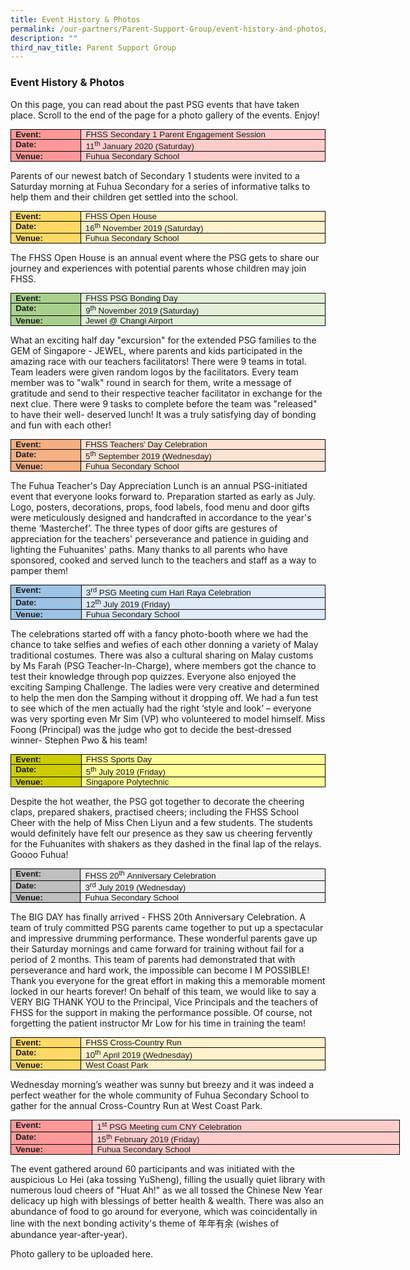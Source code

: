 ```yaml
---
title: Event History & Photos
permalink: /our-partners/Parent-Support-Group/event-history-and-photos/
description: ""
third_nav_title: Parent Support Group
---
```

### Event History &amp; Photos
 
On this page, you can read about the past PSG events that have taken place. Scroll to the end of the page for a photo gallery of the events. Enjoy!&nbsp;


<table style="margin: 0px; outline: 0px; padding: 0px; border-collapse: collapse; border: none;" cellpadding="0" cellspacing="0" border="1" class="MsoTableGrid"><tbody style="margin: 0px; outline: 0px; padding: 0px;"><tr style="margin: 0px; outline: 0px; padding: 0px;"><td style="margin: 0px; outline: 0px; padding: 0in 5.4pt; width: 89.75pt; border: 1pt solid windowtext; background: rgb(255, 153, 153);" valign="top" width="100"><p style="margin: 0px 0px 0.0001pt; outline: 0px; padding: 0px; line-height: normal; text-align: justify;" class="MsoNormal"><b style="margin: 0px; outline: 0px; padding: 0px;"><span style="margin: 0px; outline: 0px; padding: 0px; font-size: 10pt; font-family: Arial, sans-serif;">Event:</span></b></p></td><td style="margin: 0px; outline: 0px; padding: 0in 5.4pt; width: 377.75pt; border-top: 1pt solid windowtext; border-right: 1pt solid windowtext; border-bottom: 1pt solid windowtext; border-image: initial; border-left: none; background: rgb(255, 204, 204);" valign="top" width="371"><p style="margin: 0px 0px 0.0001pt; outline: 0px; padding: 0px; line-height: normal; text-align: justify;" class="MsoNormal"><span style="margin: 0px; outline: 0px; padding: 0px; font-size: 10pt; font-family: Arial, sans-serif;">FHSS Secondary 1 Parent Engagement Session</span></p></td></tr><tr style="margin: 0px; outline: 0px; padding: 0px;"><td style="margin: 0px; outline: 0px; padding: 0in 5.4pt; width: 89.75pt; border-right: 1pt solid windowtext; border-bottom: 1pt solid windowtext; border-left: 1pt solid windowtext; border-image: initial; border-top: none; background: rgb(255, 153, 153);" valign="top" width="100"><p style="margin: 0px 0px 0.0001pt; outline: 0px; padding: 0px; line-height: normal; text-align: justify;" class="MsoNormal"><b style="margin: 0px; outline: 0px; padding: 0px;"><span style="margin: 0px; outline: 0px; padding: 0px; font-size: 10pt; font-family: Arial, sans-serif;">Date:</span></b></p></td><td style="margin: 0px; outline: 0px; padding: 0in 5.4pt; width: 377.75pt; border-top: none; border-left: none; border-bottom: 1pt solid windowtext; border-right: 1pt solid windowtext; background: rgb(255, 204, 204);" valign="top" width="371"><p style="margin: 0px 0px 0.0001pt; outline: 0px; padding: 0px; line-height: normal; text-align: justify;" class="MsoNormal"><span style="margin: 0px; outline: 0px; padding: 0px; font-size: 10pt; font-family: Arial, sans-serif;">11<sup style="margin: 0px; outline: 0px; padding: 0px;">th</sup><span>&nbsp;</span>January 2020 (Saturday)</span></p></td></tr><tr style="margin: 0px; outline: 0px; padding: 0px;"><td style="margin: 0px; outline: 0px; padding: 0in 5.4pt; width: 89.75pt; border-right: 1pt solid windowtext; border-bottom: 1pt solid windowtext; border-left: 1pt solid windowtext; border-image: initial; border-top: none; background: rgb(255, 153, 153);" valign="top" width="100"><p style="margin: 0px 0px 0.0001pt; outline: 0px; padding: 0px; line-height: normal; text-align: justify;" class="MsoNormal"><b style="margin: 0px; outline: 0px; padding: 0px;"><span style="margin: 0px; outline: 0px; padding: 0px; font-size: 10pt; font-family: Arial, sans-serif;">Venue:</span></b></p></td><td style="margin: 0px; outline: 0px; padding: 0in 5.4pt; width: 377.75pt; border-top: none; border-left: none; border-bottom: 1pt solid windowtext; border-right: 1pt solid windowtext; background: rgb(255, 204, 204);" valign="top" width="371"><p style="margin: 0px 0px 0.0001pt; outline: 0px; padding: 0px; line-height: normal; text-align: justify;" class="MsoNormal"><span style="margin: 0px; outline: 0px; padding: 0px; font-size: 10pt; font-family: Arial, sans-serif;">Fuhua Secondary School</span></p></td></tr></tbody></table>

Parents of our newest batch of Secondary 1 students were invited to a Saturday morning at Fuhua Secondary for a series of informative talks to help them and their children get settled into the school.&nbsp;  

<table style="margin: 0px; outline: 0px; padding: 0px; border-collapse: collapse; border: none;" cellpadding="0" cellspacing="0" border="1" class="MsoTableGrid"><tbody style="margin: 0px; outline: 0px; padding: 0px;"><tr style="margin: 0px; outline: 0px; padding: 0px;"><td style="margin: 0px; outline: 0px; padding: 0in 5.4pt; width: 89.75pt; border: 1pt solid windowtext; background: rgb(255, 217, 102);" valign="top" width="101"><p style="margin: 0px 0px 0.0001pt; outline: 0px; padding: 0px; line-height: normal; text-align: justify;" class="MsoNormal"><b style="margin: 0px; outline: 0px; padding: 0px;"><span style="margin: 0px; outline: 0px; padding: 0px; font-size: 10pt; font-family: Arial, sans-serif;">Event:</span></b></p></td><td style="margin: 0px; outline: 0px; padding: 0in 5.4pt; width: 377.75pt; border-top: 1pt solid windowtext; border-right: 1pt solid windowtext; border-bottom: 1pt solid windowtext; border-image: initial; border-left: none; background: rgb(255, 242, 204);" valign="top" width="371"><p style="margin: 0px 0px 0.0001pt; outline: 0px; padding: 0px; line-height: normal; text-align: justify;" class="MsoNormal"><span style="margin: 0px; outline: 0px; padding: 0px; font-size: 10pt; font-family: Arial, sans-serif;">FHSS Open House</span></p></td></tr><tr style="margin: 0px; outline: 0px; padding: 0px;"><td style="margin: 0px; outline: 0px; padding: 0in 5.4pt; width: 89.75pt; border-right: 1pt solid windowtext; border-bottom: 1pt solid windowtext; border-left: 1pt solid windowtext; border-image: initial; border-top: none; background: rgb(255, 217, 102);" valign="top" width="101"><p style="margin: 0px 0px 0.0001pt; outline: 0px; padding: 0px; line-height: normal; text-align: justify;" class="MsoNormal"><b style="margin: 0px; outline: 0px; padding: 0px;"><span style="margin: 0px; outline: 0px; padding: 0px; font-size: 10pt; font-family: Arial, sans-serif;">Date:</span></b></p></td><td style="margin: 0px; outline: 0px; padding: 0in 5.4pt; width: 377.75pt; border-top: none; border-left: none; border-bottom: 1pt solid windowtext; border-right: 1pt solid windowtext; background: rgb(255, 242, 204);" valign="top" width="371"><p style="margin: 0px 0px 0.0001pt; outline: 0px; padding: 0px; line-height: normal; text-align: justify;" class="MsoNormal"><span style="margin: 0px; outline: 0px; padding: 0px; font-size: 10pt; font-family: Arial, sans-serif;">16<sup style="margin: 0px; outline: 0px; padding: 0px;">th</sup><span>&nbsp;</span>November 2019 (Saturday)</span></p></td></tr><tr style="margin: 0px; outline: 0px; padding: 0px;"><td style="margin: 0px; outline: 0px; padding: 0in 5.4pt; width: 89.75pt; border-right: 1pt solid windowtext; border-bottom: 1pt solid windowtext; border-left: 1pt solid windowtext; border-image: initial; border-top: none; background: rgb(255, 217, 102);" valign="top" width="101"><p style="margin: 0px 0px 0.0001pt; outline: 0px; padding: 0px; line-height: normal; text-align: justify;" class="MsoNormal"><b style="margin: 0px; outline: 0px; padding: 0px;"><span style="margin: 0px; outline: 0px; padding: 0px; font-size: 10pt; font-family: Arial, sans-serif;">Venue:</span></b></p></td><td style="margin: 0px; outline: 0px; padding: 0in 5.4pt; width: 377.75pt; border-top: none; border-left: none; border-bottom: 1pt solid windowtext; border-right: 1pt solid windowtext; background: rgb(255, 242, 204);" valign="top" width="371"><p style="margin: 0px 0px 0.0001pt; outline: 0px; padding: 0px; line-height: normal; text-align: justify;" class="MsoNormal"><span style="margin: 0px; outline: 0px; padding: 0px; font-size: 10pt; font-family: Arial, sans-serif;">Fuhua Secondary School</span></p></td></tr></tbody></table>

The FHSS Open House is an annual event where the PSG gets to share our journey and experiences with potential parents whose children may join FHSS.  

  

<table style="margin: 0px; outline: 0px; padding: 0px; border-collapse: collapse; border: none;" cellpadding="0" cellspacing="0" border="1" class="MsoTableGrid"><tbody style="margin: 0px; outline: 0px; padding: 0px;"><tr style="margin: 0px; outline: 0px; padding: 0px;"><td style="margin: 0px; outline: 0px; padding: 0in 5.4pt; width: 89.75pt; border: 1pt solid windowtext; background: rgb(168, 208, 141);" valign="top" width="101"><p style="margin: 0px 0px 0.0001pt; outline: 0px; padding: 0px; line-height: normal; text-align: justify;" class="MsoNormal"><b style="margin: 0px; outline: 0px; padding: 0px;"><span style="margin: 0px; outline: 0px; padding: 0px; font-size: 10pt; font-family: Arial, sans-serif;">Event:</span></b></p></td><td style="margin: 0px; outline: 0px; padding: 0in 5.4pt; width: 377.75pt; border-top: 1pt solid windowtext; border-right: 1pt solid windowtext; border-bottom: 1pt solid windowtext; border-image: initial; border-left: none; background: rgb(226, 239, 217);" valign="top" width="371"><p style="margin: 0px 0px 0.0001pt; outline: 0px; padding: 0px; line-height: normal; text-align: justify;" class="MsoNormal"><span style="margin: 0px; outline: 0px; padding: 0px; font-size: 10pt; font-family: Arial, sans-serif;">FHSS PSG Bonding Day</span></p></td></tr><tr style="margin: 0px; outline: 0px; padding: 0px;"><td style="margin: 0px; outline: 0px; padding: 0in 5.4pt; width: 89.75pt; border-right: 1pt solid windowtext; border-bottom: 1pt solid windowtext; border-left: 1pt solid windowtext; border-image: initial; border-top: none; background: rgb(168, 208, 141);" valign="top" width="101"><p style="margin: 0px 0px 0.0001pt; outline: 0px; padding: 0px; line-height: normal; text-align: justify;" class="MsoNormal"><b style="margin: 0px; outline: 0px; padding: 0px;"><span style="margin: 0px; outline: 0px; padding: 0px; font-size: 10pt; font-family: Arial, sans-serif;">Date:</span></b></p></td><td style="margin: 0px; outline: 0px; padding: 0in 5.4pt; width: 377.75pt; border-top: none; border-left: none; border-bottom: 1pt solid windowtext; border-right: 1pt solid windowtext; background: rgb(226, 239, 217);" valign="top" width="371"><p style="margin: 0px 0px 0.0001pt; outline: 0px; padding: 0px; line-height: normal; text-align: justify;" class="MsoNormal"><span style="margin: 0px; outline: 0px; padding: 0px; font-size: 10pt; font-family: Arial, sans-serif;">9<sup style="margin: 0px; outline: 0px; padding: 0px;">th</sup><span>&nbsp;</span>November 2019 (Saturday)</span></p></td></tr><tr style="margin: 0px; outline: 0px; padding: 0px;"><td style="margin: 0px; outline: 0px; padding: 0in 5.4pt; width: 89.75pt; border-right: 1pt solid windowtext; border-bottom: 1pt solid windowtext; border-left: 1pt solid windowtext; border-image: initial; border-top: none; background: rgb(168, 208, 141);" valign="top" width="101"><p style="margin: 0px 0px 0.0001pt; outline: 0px; padding: 0px; line-height: normal; text-align: justify;" class="MsoNormal"><b style="margin: 0px; outline: 0px; padding: 0px;"><span style="margin: 0px; outline: 0px; padding: 0px; font-size: 10pt; font-family: Arial, sans-serif;">Venue:</span></b></p></td><td style="margin: 0px; outline: 0px; padding: 0in 5.4pt; width: 377.75pt; border-top: none; border-left: none; border-bottom: 1pt solid windowtext; border-right: 1pt solid windowtext; background: rgb(226, 239, 217);" valign="top" width="371"><p style="margin: 0px 0px 0.0001pt; outline: 0px; padding: 0px; line-height: normal; text-align: justify;" class="MsoNormal"><span style="margin: 0px; outline: 0px; padding: 0px; font-size: 10pt; font-family: Arial, sans-serif;">Jewel @ Changi Airport</span></p></td></tr></tbody></table>

What an exciting half day "excursion" for the extended PSG families to the GEM of Singapore - JEWEL, where parents and kids participated in the amazing race with our teachers facilitators!&nbsp;There were 9 teams in total. Team leaders were given random logos by the facilitators. Every team member was to "walk" round in search for them, write a message of gratitude and send to their respective teacher facilitator in exchange for the next clue. There were 9 tasks to complete before the team was&nbsp;"released" to have their well- deserved lunch!&nbsp;It was a truly satisfying day of bonding and fun with each other!

  

<table style="margin: 0px; outline: 0px; padding: 0px; border-collapse: collapse; border: none;" cellpadding="0" cellspacing="0" border="1" class="MsoTableGrid"><tbody style="margin: 0px; outline: 0px; padding: 0px;"><tr style="margin: 0px; outline: 0px; padding: 0px;"><td style="margin: 0px; outline: 0px; padding: 0in 5.4pt; width: 89.75pt; border: 1pt solid windowtext; background: rgb(244, 176, 131);" valign="top" width="100"><p style="margin: 0px 0px 0.0001pt; outline: 0px; padding: 0px; line-height: normal; text-align: justify;" class="MsoNormal"><b style="margin: 0px; outline: 0px; padding: 0px;"><span style="margin: 0px; outline: 0px; padding: 0px; font-size: 10pt; font-family: Arial, sans-serif;">Event:</span></b></p></td><td style="margin: 0px; outline: 0px; padding: 0in 5.4pt; width: 377.75pt; border-top: 1pt solid windowtext; border-right: 1pt solid windowtext; border-bottom: 1pt solid windowtext; border-image: initial; border-left: none; background: rgb(251, 228, 213);" valign="top" width="371"><p style="margin: 0px 0px 0.0001pt; outline: 0px; padding: 0px; line-height: normal; text-align: justify;" class="MsoNormal"><span style="margin: 0px; outline: 0px; padding: 0px; font-size: 10pt; font-family: Arial, sans-serif;">FHSS Teachers’ Day Celebration</span></p></td></tr><tr style="margin: 0px; outline: 0px; padding: 0px;"><td style="margin: 0px; outline: 0px; padding: 0in 5.4pt; width: 89.75pt; border-right: 1pt solid windowtext; border-bottom: 1pt solid windowtext; border-left: 1pt solid windowtext; border-image: initial; border-top: none; background: rgb(244, 176, 131);" valign="top" width="100"><p style="margin: 0px 0px 0.0001pt; outline: 0px; padding: 0px; line-height: normal; text-align: justify;" class="MsoNormal"><b style="margin: 0px; outline: 0px; padding: 0px;"><span style="margin: 0px; outline: 0px; padding: 0px; font-size: 10pt; font-family: Arial, sans-serif;">Date:</span></b></p></td><td style="margin: 0px; outline: 0px; padding: 0in 5.4pt; width: 377.75pt; border-top: none; border-left: none; border-bottom: 1pt solid windowtext; border-right: 1pt solid windowtext; background: rgb(251, 228, 213);" valign="top" width="371"><p style="margin: 0px 0px 0.0001pt; outline: 0px; padding: 0px; line-height: normal; text-align: justify;" class="MsoNormal"><span style="margin: 0px; outline: 0px; padding: 0px; font-size: 10pt; font-family: Arial, sans-serif;">5<sup style="margin: 0px; outline: 0px; padding: 0px;">th</sup><span>&nbsp;</span>September 2019 (Wednesday)</span></p></td></tr><tr style="margin: 0px; outline: 0px; padding: 0px;"><td style="margin: 0px; outline: 0px; padding: 0in 5.4pt; width: 89.75pt; border-right: 1pt solid windowtext; border-bottom: 1pt solid windowtext; border-left: 1pt solid windowtext; border-image: initial; border-top: none; background: rgb(244, 176, 131);" valign="top" width="100"><p style="margin: 0px 0px 0.0001pt; outline: 0px; padding: 0px; line-height: normal; text-align: justify;" class="MsoNormal"><b style="margin: 0px; outline: 0px; padding: 0px;"><span style="margin: 0px; outline: 0px; padding: 0px; font-size: 10pt; font-family: Arial, sans-serif;">Venue:</span></b></p></td><td style="margin: 0px; outline: 0px; padding: 0in 5.4pt; width: 377.75pt; border-top: none; border-left: none; border-bottom: 1pt solid windowtext; border-right: 1pt solid windowtext; background: rgb(251, 228, 213);" valign="top" width="371"><p style="margin: 0px 0px 0.0001pt; outline: 0px; padding: 0px; line-height: normal; text-align: justify;" class="MsoNormal"><span style="margin: 0px; outline: 0px; padding: 0px; font-size: 10pt; font-family: Arial, sans-serif;">Fuhua Secondary School</span></p></td></tr></tbody></table>

The Fuhua Teacher's Day Appreciation Lunch is an annual PSG-initiated event that everyone looks forward to.&nbsp;Preparation started as early as July. Logo, posters, decorations, props, food labels, food menu and door gifts were meticulously designed and handcrafted in accordance to the year's theme ‘Masterchef’. The three types of door gifts are gestures of appreciation for the teachers' perseverance and patience in guiding and lighting the Fuhuanites' paths. Many thanks to all parents who have sponsored, cooked and served lunch to the teachers and staff as a way to pamper them!  

  

<table style="margin: 0px; outline: 0px; padding: 0px; border-collapse: collapse; border: none;" cellpadding="0" cellspacing="0" border="1" class="MsoTableGrid"><tbody style="margin: 0px; outline: 0px; padding: 0px;"><tr style="margin: 0px; outline: 0px; padding: 0px;"><td style="margin: 0px; outline: 0px; padding: 0in 5.4pt; width: 89.75pt; border: 1pt solid windowtext; background: rgb(156, 194, 229);" valign="top" width="100"><p style="margin: 0px 0px 0.0001pt; outline: 0px; padding: 0px; line-height: normal; text-align: justify;" class="MsoNormal"><b style="margin: 0px; outline: 0px; padding: 0px;"><span style="margin: 0px; outline: 0px; padding: 0px; font-size: 10pt; font-family: Arial, sans-serif;">Event:</span></b></p></td><td style="margin: 0px; outline: 0px; padding: 0in 5.4pt; width: 377.75pt; border-top: 1pt solid windowtext; border-right: 1pt solid windowtext; border-bottom: 1pt solid windowtext; border-image: initial; border-left: none; background: rgb(222, 234, 246);" valign="top" width="371"><p style="margin: 0px 0px 0.0001pt; outline: 0px; padding: 0px; line-height: normal; text-align: justify;" class="MsoNormal"><span style="margin: 0px; outline: 0px; padding: 0px; font-size: 10pt; font-family: Arial, sans-serif;">3<sup style="margin: 0px; outline: 0px; padding: 0px;">rd</sup><span>&nbsp;</span>PSG Meeting cum Hari Raya Celebration</span></p></td></tr><tr style="margin: 0px; outline: 0px; padding: 0px;"><td style="margin: 0px; outline: 0px; padding: 0in 5.4pt; width: 89.75pt; border-right: 1pt solid windowtext; border-bottom: 1pt solid windowtext; border-left: 1pt solid windowtext; border-image: initial; border-top: none; background: rgb(156, 194, 229);" valign="top" width="100"><p style="margin: 0px 0px 0.0001pt; outline: 0px; padding: 0px; line-height: normal; text-align: justify;" class="MsoNormal"><b style="margin: 0px; outline: 0px; padding: 0px;"><span style="margin: 0px; outline: 0px; padding: 0px; font-size: 10pt; font-family: Arial, sans-serif;">Date:</span></b></p></td><td style="margin: 0px; outline: 0px; padding: 0in 5.4pt; width: 377.75pt; border-top: none; border-left: none; border-bottom: 1pt solid windowtext; border-right: 1pt solid windowtext; background: rgb(222, 234, 246);" valign="top" width="371"><p style="margin: 0px 0px 0.0001pt; outline: 0px; padding: 0px; line-height: normal; text-align: justify;" class="MsoNormal"><span style="margin: 0px; outline: 0px; padding: 0px; font-size: 10pt; font-family: Arial, sans-serif;">12<sup style="margin: 0px; outline: 0px; padding: 0px;">th</sup><span>&nbsp;</span>July 2019 (Friday)</span></p></td></tr><tr style="margin: 0px; outline: 0px; padding: 0px;"><td style="margin: 0px; outline: 0px; padding: 0in 5.4pt; width: 89.75pt; border-right: 1pt solid windowtext; border-bottom: 1pt solid windowtext; border-left: 1pt solid windowtext; border-image: initial; border-top: none; background: rgb(156, 194, 229);" valign="top" width="100"><p style="margin: 0px 0px 0.0001pt; outline: 0px; padding: 0px; line-height: normal; text-align: justify;" class="MsoNormal"><b style="margin: 0px; outline: 0px; padding: 0px;"><span style="margin: 0px; outline: 0px; padding: 0px; font-size: 10pt; font-family: Arial, sans-serif;">Venue:</span></b></p></td><td style="margin: 0px; outline: 0px; padding: 0in 5.4pt; width: 377.75pt; border-top: none; border-left: none; border-bottom: 1pt solid windowtext; border-right: 1pt solid windowtext; background: rgb(222, 234, 246);" valign="top" width="371"><p style="margin: 0px 0px 0.0001pt; outline: 0px; padding: 0px; line-height: normal; text-align: justify;" class="MsoNormal"><span style="margin: 0px; outline: 0px; padding: 0px; font-size: 10pt; font-family: Arial, sans-serif;">Fuhua Secondary School</span></p></td></tr></tbody></table>

The celebrations started off with a fancy photo-booth where we had the chance to take selfies and wefies of each other donning a variety of Malay traditional costumes. There was also a cultural sharing on Malay customs by Ms Farah (PSG Teacher-In-Charge), where members got the chance to test their knowledge through pop quizzes. Everyone also enjoyed the exciting Samping Challenge. The ladies were very creative and determined to help the men don the Samping without it dropping off. We had a fun test to see which of the men actually had the right ‘style and look’ – everyone was very sporting even Mr Sim (VP) who volunteered to model himself. Miss Foong (Principal) was the judge who got to decide the best-dressed winner- Stephen Pwo &amp; his team!

<table style="margin: 0px; outline: 0px; padding: 0px; border-collapse: collapse; border: none;" cellpadding="0" cellspacing="0" border="1" class="MsoTableGrid"><tbody style="margin: 0px; outline: 0px; padding: 0px;"><tr style="margin: 0px; outline: 0px; padding: 0px;"><td style="margin: 0px; outline: 0px; padding: 0in 5.4pt; width: 89.75pt; border: 1pt solid windowtext; background: rgb(204, 204, 0);" valign="top" width="100"><p style="margin: 0px 0px 0.0001pt; outline: 0px; padding: 0px; line-height: normal; text-align: justify;" class="MsoNormal"><b style="margin: 0px; outline: 0px; padding: 0px;"><span style="margin: 0px; outline: 0px; padding: 0px; font-size: 10pt; font-family: Arial, sans-serif;">Event:</span></b></p></td><td style="margin: 0px; outline: 0px; padding: 0in 5.4pt; width: 377.75pt; border-top: 1pt solid windowtext; border-right: 1pt solid windowtext; border-bottom: 1pt solid windowtext; border-image: initial; border-left: none; background: rgb(255, 255, 153);" valign="top" width="371"><p style="margin: 0px 0px 0.0001pt; outline: 0px; padding: 0px; line-height: normal; text-align: justify;" class="MsoNormal"><span style="margin: 0px; outline: 0px; padding: 0px; font-size: 10pt; font-family: Arial, sans-serif;">FHSS Sports Day</span></p></td></tr><tr style="margin: 0px; outline: 0px; padding: 0px;"><td style="margin: 0px; outline: 0px; padding: 0in 5.4pt; width: 89.75pt; border-right: 1pt solid windowtext; border-bottom: 1pt solid windowtext; border-left: 1pt solid windowtext; border-image: initial; border-top: none; background: rgb(204, 204, 0);" valign="top" width="100"><p style="margin: 0px 0px 0.0001pt; outline: 0px; padding: 0px; line-height: normal; text-align: justify;" class="MsoNormal"><b style="margin: 0px; outline: 0px; padding: 0px;"><span style="margin: 0px; outline: 0px; padding: 0px; font-size: 10pt; font-family: Arial, sans-serif;">Date:</span></b></p></td><td style="margin: 0px; outline: 0px; padding: 0in 5.4pt; width: 377.75pt; border-top: none; border-left: none; border-bottom: 1pt solid windowtext; border-right: 1pt solid windowtext; background: rgb(255, 255, 153);" valign="top" width="371"><p style="margin: 0px 0px 0.0001pt; outline: 0px; padding: 0px; line-height: normal; text-align: justify;" class="MsoNormal"><span style="margin: 0px; outline: 0px; padding: 0px; font-size: 10pt; font-family: Arial, sans-serif;">5<sup style="margin: 0px; outline: 0px; padding: 0px;">th</sup><span>&nbsp;</span>July 2019 (Friday)</span></p></td></tr><tr style="margin: 0px; outline: 0px; padding: 0px;"><td style="margin: 0px; outline: 0px; padding: 0in 5.4pt; width: 89.75pt; border-right: 1pt solid windowtext; border-bottom: 1pt solid windowtext; border-left: 1pt solid windowtext; border-image: initial; border-top: none; background: rgb(204, 204, 0);" valign="top" width="100"><p style="margin: 0px 0px 0.0001pt; outline: 0px; padding: 0px; line-height: normal; text-align: justify;" class="MsoNormal"><b style="margin: 0px; outline: 0px; padding: 0px;"><span style="margin: 0px; outline: 0px; padding: 0px; font-size: 10pt; font-family: Arial, sans-serif;">Venue:</span></b></p></td><td style="margin: 0px; outline: 0px; padding: 0in 5.4pt; width: 377.75pt; border-top: none; border-left: none; border-bottom: 1pt solid windowtext; border-right: 1pt solid windowtext; background: rgb(255, 255, 153);" valign="top" width="371"><p style="margin: 0px 0px 0.0001pt; outline: 0px; padding: 0px; line-height: normal; text-align: justify;" class="MsoNormal"><span style="margin: 0px; outline: 0px; padding: 0px; font-size: 10pt; font-family: Arial, sans-serif;">Singapore Polytechnic</span></p></td></tr></tbody></table>

Despite the hot weather, the PSG got together&nbsp;to decorate the cheering claps, prepared shakers, practised cheers; including the FHSS School Cheer with the help of Miss Chen Liyun and a few students. The students would definitely have felt our presence as they saw us cheering fervently for the Fuhuanites with shakers as they dashed in the final lap of the relays. Goooo Fuhua!  

  

<table style="margin: 0px; outline: 0px; padding: 0px; border-collapse: collapse; border: none;" cellpadding="0" cellspacing="0" border="1" class="MsoTableGrid"><tbody style="margin: 0px; outline: 0px; padding: 0px;"><tr style="margin: 0px; outline: 0px; padding: 0px;"><td style="margin: 0px; outline: 0px; padding: 0in 5.4pt; width: 89.75pt; border: 1pt solid windowtext; background: rgb(191, 191, 191);" valign="top" width="100"><p style="margin: 0px 0px 0.0001pt; outline: 0px; padding: 0px; line-height: normal; text-align: justify;" class="MsoNormal"><b style="margin: 0px; outline: 0px; padding: 0px;"><span style="margin: 0px; outline: 0px; padding: 0px; font-size: 10pt; font-family: Arial, sans-serif;">Event:</span></b></p></td><td style="margin: 0px; outline: 0px; padding: 0in 5.4pt; width: 377.75pt; border-top: 1pt solid windowtext; border-right: 1pt solid windowtext; border-bottom: 1pt solid windowtext; border-image: initial; border-left: none; background: rgb(242, 242, 242);" valign="top" width="371"><p style="margin: 0px 0px 0.0001pt; outline: 0px; padding: 0px; line-height: normal; text-align: justify;" class="MsoNormal"><span style="margin: 0px; outline: 0px; padding: 0px; font-size: 10pt; font-family: Arial, sans-serif;">FHSS 20<sup style="margin: 0px; outline: 0px; padding: 0px;">th</sup><span>&nbsp;</span>Anniversary Celebration</span></p></td></tr><tr style="margin: 0px; outline: 0px; padding: 0px;"><td style="margin: 0px; outline: 0px; padding: 0in 5.4pt; width: 89.75pt; border-right: 1pt solid windowtext; border-bottom: 1pt solid windowtext; border-left: 1pt solid windowtext; border-image: initial; border-top: none; background: rgb(191, 191, 191);" valign="top" width="100"><p style="margin: 0px 0px 0.0001pt; outline: 0px; padding: 0px; line-height: normal; text-align: justify;" class="MsoNormal"><b style="margin: 0px; outline: 0px; padding: 0px;"><span style="margin: 0px; outline: 0px; padding: 0px; font-size: 10pt; font-family: Arial, sans-serif;">Date:</span></b></p></td><td style="margin: 0px; outline: 0px; padding: 0in 5.4pt; width: 377.75pt; border-top: none; border-left: none; border-bottom: 1pt solid windowtext; border-right: 1pt solid windowtext; background: rgb(242, 242, 242);" valign="top" width="371"><p style="margin: 0px 0px 0.0001pt; outline: 0px; padding: 0px; line-height: normal; text-align: justify;" class="MsoNormal"><span style="margin: 0px; outline: 0px; padding: 0px; font-size: 10pt; font-family: Arial, sans-serif;">3<sup style="margin: 0px; outline: 0px; padding: 0px;">rd</sup><span>&nbsp;</span>July 2019 (Wednesday)</span></p></td></tr><tr style="margin: 0px; outline: 0px; padding: 0px;"><td style="margin: 0px; outline: 0px; padding: 0in 5.4pt; width: 89.75pt; border-right: 1pt solid windowtext; border-bottom: 1pt solid windowtext; border-left: 1pt solid windowtext; border-image: initial; border-top: none; background: rgb(191, 191, 191);" valign="top" width="100"><p style="margin: 0px 0px 0.0001pt; outline: 0px; padding: 0px; line-height: normal; text-align: justify;" class="MsoNormal"><b style="margin: 0px; outline: 0px; padding: 0px;"><span style="margin: 0px; outline: 0px; padding: 0px; font-size: 10pt; font-family: Arial, sans-serif;">Venue:</span></b></p></td><td style="margin: 0px; outline: 0px; padding: 0in 5.4pt; width: 377.75pt; border-top: none; border-left: none; border-bottom: 1pt solid windowtext; border-right: 1pt solid windowtext; background: rgb(242, 242, 242);" valign="top" width="371"><p style="margin: 0px 0px 0.0001pt; outline: 0px; padding: 0px; line-height: normal; text-align: justify;" class="MsoNormal"><span style="margin: 0px; outline: 0px; padding: 0px; font-size: 10pt; font-family: Arial, sans-serif;">Fuhua Secondary School</span></p></td></tr></tbody></table>

The BIG DAY has finally arrived - FHSS 20th Anniversary Celebration. A team of truly committed PSG parents came together to put up a spectacular and impressive drumming performance.&nbsp;These wonderful parents gave up their Saturday mornings and came forward for training without fail for a period of 2 months. This team of parents had demonstrated that with perseverance and hard work, the impossible can become I M POSSIBLE! Thank you everyone for the great effort in making this a memorable moment locked in our hearts forever!&nbsp;On behalf of this team, we would like to say a VERY BIG THANK YOU to the Principal, Vice Principals and the teachers of FHSS for the support in making the performance possible. Of course, not forgetting the patient instructor Mr Low for his time in training the team!&nbsp;  

  

<table style="margin: 0px; outline: 0px; padding: 0px; border-collapse: collapse; border: none;" cellpadding="0" cellspacing="0" border="1" class="MsoTableGrid"><tbody style="margin: 0px; outline: 0px; padding: 0px;"><tr style="margin: 0px; outline: 0px; padding: 0px;"><td style="margin: 0px; outline: 0px; padding: 0in 5.4pt; width: 89.75pt; border: 1pt solid windowtext; background: rgb(255, 217, 102);" valign="top" width="100"><p style="margin: 0px 0px 0.0001pt; outline: 0px; padding: 0px; line-height: normal; text-align: justify;" class="MsoNormal"><b style="margin: 0px; outline: 0px; padding: 0px;"><span style="margin: 0px; outline: 0px; padding: 0px; font-size: 10pt; font-family: Arial, sans-serif;">Event:</span></b></p></td><td style="margin: 0px; outline: 0px; padding: 0in 5.4pt; width: 377.75pt; border-top: 1pt solid windowtext; border-right: 1pt solid windowtext; border-bottom: 1pt solid windowtext; border-image: initial; border-left: none; background: rgb(255, 242, 204);" valign="top" width="371"><p style="margin: 0px 0px 0.0001pt; outline: 0px; padding: 0px; line-height: normal; text-align: justify;" class="MsoNormal"><span style="margin: 0px; outline: 0px; padding: 0px; font-size: 10pt; font-family: Arial, sans-serif;">FHSS Cross-Country Run</span></p></td></tr><tr style="margin: 0px; outline: 0px; padding: 0px;"><td style="margin: 0px; outline: 0px; padding: 0in 5.4pt; width: 89.75pt; border-right: 1pt solid windowtext; border-bottom: 1pt solid windowtext; border-left: 1pt solid windowtext; border-image: initial; border-top: none; background: rgb(255, 217, 102);" valign="top" width="100"><p style="margin: 0px 0px 0.0001pt; outline: 0px; padding: 0px; line-height: normal; text-align: justify;" class="MsoNormal"><b style="margin: 0px; outline: 0px; padding: 0px;"><span style="margin: 0px; outline: 0px; padding: 0px; font-size: 10pt; font-family: Arial, sans-serif;">Date:</span></b></p></td><td style="margin: 0px; outline: 0px; padding: 0in 5.4pt; width: 377.75pt; border-top: none; border-left: none; border-bottom: 1pt solid windowtext; border-right: 1pt solid windowtext; background: rgb(255, 242, 204);" valign="top" width="371"><p style="margin: 0px 0px 0.0001pt; outline: 0px; padding: 0px; line-height: normal; text-align: justify;" class="MsoNormal"><span style="margin: 0px; outline: 0px; padding: 0px; font-size: 10pt; font-family: Arial, sans-serif;">10<sup style="margin: 0px; outline: 0px; padding: 0px;">th</sup><span>&nbsp;</span>April 2019 (Wednesday)</span></p></td></tr><tr style="margin: 0px; outline: 0px; padding: 0px;"><td style="margin: 0px; outline: 0px; padding: 0in 5.4pt; width: 89.75pt; border-right: 1pt solid windowtext; border-bottom: 1pt solid windowtext; border-left: 1pt solid windowtext; border-image: initial; border-top: none; background: rgb(255, 217, 102);" valign="top" width="100"><p style="margin: 0px 0px 0.0001pt; outline: 0px; padding: 0px; line-height: normal; text-align: justify;" class="MsoNormal"><b style="margin: 0px; outline: 0px; padding: 0px;"><span style="margin: 0px; outline: 0px; padding: 0px; font-size: 10pt; font-family: Arial, sans-serif;">Venue:</span></b></p></td><td style="margin: 0px; outline: 0px; padding: 0in 5.4pt; width: 377.75pt; border-top: none; border-left: none; border-bottom: 1pt solid windowtext; border-right: 1pt solid windowtext; background: rgb(255, 242, 204);" valign="top" width="371"><p style="margin: 0px 0px 0.0001pt; outline: 0px; padding: 0px; line-height: normal; text-align: justify;" class="MsoNormal"><span style="margin: 0px; outline: 0px; padding: 0px; font-size: 10pt; font-family: Arial, sans-serif;">West Coast Park</span></p></td></tr></tbody></table>

Wednesday morning’s weather was sunny but breezy and it was indeed a perfect weather for the whole community of Fuhua Secondary School to gather for the annual Cross-Country Run at West Coast Park.&nbsp;

<table style="margin: 0px; outline: 0px; padding: 0px; width: 467.5pt; border-collapse: collapse; border: none;" width="0" cellpadding="0" cellspacing="0" border="1" class="MsoTableGrid"><tbody style="margin: 0px; outline: 0px; padding: 0px;"><tr style="margin: 0px; outline: 0px; padding: 0px;"><td style="margin: 0px; outline: 0px; padding: 0in 5.4pt; width: 89.75pt; border: 1pt solid windowtext; background: rgb(255, 153, 153);" valign="top" width="120"><p style="margin: 0px 0px 0.0001pt; outline: 0px; padding: 0px; line-height: normal; text-align: justify;" class="MsoNormal"><b style="margin: 0px; outline: 0px; padding: 0px;"><span style="margin: 0px; outline: 0px; padding: 0px; font-size: 10pt; font-family: Arial, sans-serif;">Event:</span></b></p></td><td style="margin: 0px; outline: 0px; padding: 0in 5.4pt; width: 377.75pt; border-top: 1pt solid windowtext; border-right: 1pt solid windowtext; border-bottom: 1pt solid windowtext; border-image: initial; border-left: none; background: rgb(255, 204, 204);" valign="top" width="504"><p style="margin: 0px 0px 0.0001pt; outline: 0px; padding: 0px; line-height: normal; text-align: justify;" class="MsoNormal"><span style="margin: 0px; outline: 0px; padding: 0px; font-size: 10pt; font-family: Arial, sans-serif;">1<sup style="margin: 0px; outline: 0px; padding: 0px;">st</sup><span>&nbsp;</span>PSG Meeting cum CNY Celebration</span></p></td></tr><tr style="margin: 0px; outline: 0px; padding: 0px;"><td style="margin: 0px; outline: 0px; padding: 0in 5.4pt; width: 89.75pt; border-right: 1pt solid windowtext; border-bottom: 1pt solid windowtext; border-left: 1pt solid windowtext; border-image: initial; border-top: none; background: rgb(255, 153, 153);" valign="top" width="120"><p style="margin: 0px 0px 0.0001pt; outline: 0px; padding: 0px; line-height: normal; text-align: justify;" class="MsoNormal"><b style="margin: 0px; outline: 0px; padding: 0px;"><span style="margin: 0px; outline: 0px; padding: 0px; font-size: 10pt; font-family: Arial, sans-serif;">Date:</span></b></p></td><td style="margin: 0px; outline: 0px; padding: 0in 5.4pt; width: 377.75pt; border-top: none; border-left: none; border-bottom: 1pt solid windowtext; border-right: 1pt solid windowtext; background: rgb(255, 204, 204);" valign="top" width="504"><p style="margin: 0px 0px 0.0001pt; outline: 0px; padding: 0px; line-height: normal; text-align: justify;" class="MsoNormal"><span style="margin: 0px; outline: 0px; padding: 0px; font-size: 10pt; font-family: Arial, sans-serif;">15<sup style="margin: 0px; outline: 0px; padding: 0px;">th</sup><span>&nbsp;</span>February 2019 (Friday)</span></p></td></tr><tr style="margin: 0px; outline: 0px; padding: 0px;"><td style="margin: 0px; outline: 0px; padding: 0in 5.4pt; width: 89.75pt; border-right: 1pt solid windowtext; border-bottom: 1pt solid windowtext; border-left: 1pt solid windowtext; border-image: initial; border-top: none; background: rgb(255, 153, 153);" valign="top" width="120"><p style="margin: 0px 0px 0.0001pt; outline: 0px; padding: 0px; line-height: normal; text-align: justify;" class="MsoNormal"><b style="margin: 0px; outline: 0px; padding: 0px;"><span style="margin: 0px; outline: 0px; padding: 0px; font-size: 10pt; font-family: Arial, sans-serif;">Venue:</span></b></p></td><td style="margin: 0px; outline: 0px; padding: 0in 5.4pt; width: 377.75pt; border-top: none; border-left: none; border-bottom: 1pt solid windowtext; border-right: 1pt solid windowtext; background: rgb(255, 204, 204);" valign="top" width="504"><p style="margin: 0px 0px 0.0001pt; outline: 0px; padding: 0px; line-height: normal; text-align: justify;" class="MsoNormal"><span style="margin: 0px; outline: 0px; padding: 0px; font-size: 10pt; font-family: Arial, sans-serif;">Fuhua Secondary School</span></p></td></tr></tbody></table>

The event gathered around 60 participants and was initiated with the auspicious Lo Hei (aka tossing YuSheng), filling the usually quiet library with numerous loud cheers of "Huat Ah!" as we all tossed the Chinese New Year delicacy up high with blessings of better health &amp; wealth.&nbsp;There was also an abundance of food to go around for everyone, which was coincidentally in line with the next bonding activity's theme of&nbsp;年年有余&nbsp;(wishes of abundance year-after-year).

Photo gallery to be uploaded here.